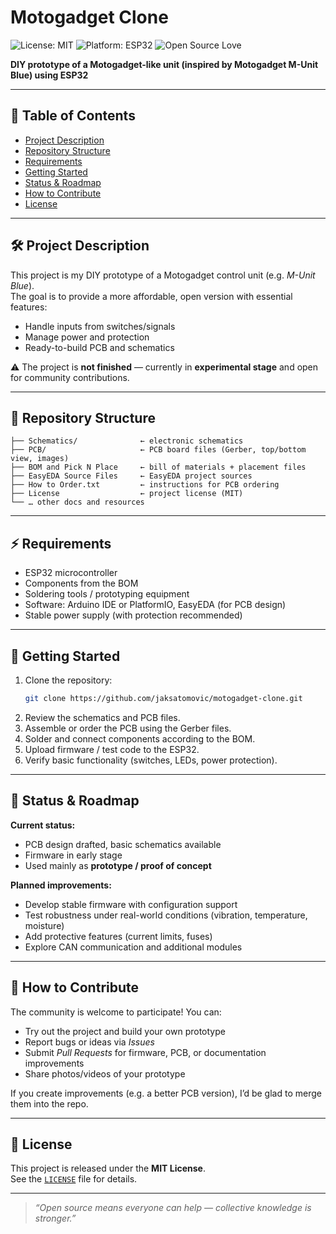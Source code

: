 # Motogadget Clone

![License: MIT](https://img.shields.io/badge/License-MIT-green.svg)
![Platform: ESP32](https://img.shields.io/badge/Platform-ESP32-blue.svg)
![Open Source Love](https://badges.frapsoft.com/os/v1/open-source.svg?v=103)

**DIY prototype of a Motogadget-like unit (inspired by Motogadget M-Unit Blue) using ESP32**

---

## 📖 Table of Contents

- [Project Description](#-project-description)  
- [Repository Structure](#-repository-structure)  
- [Requirements](#-requirements)  
- [Getting Started](#-getting-started)  
- [Status & Roadmap](#-status--roadmap)  
- [How to Contribute](#-how-to-contribute)  
- [License](#-license)  

---

## 🛠 Project Description

This project is my DIY prototype of a Motogadget control unit (e.g. *M-Unit Blue*).  
The goal is to provide a more affordable, open version with essential features:

- Handle inputs from switches/signals  
- Manage power and protection  
- Ready-to-build PCB and schematics  

⚠️ The project is **not finished** — currently in **experimental stage** and open for community contributions.

---

## 📂 Repository Structure

```text
├── Schematics/              ← electronic schematics  
├── PCB/                     ← PCB board files (Gerber, top/bottom view, images)  
├── BOM and Pick N Place     ← bill of materials + placement files  
├── EasyEDA Source Files     ← EasyEDA project sources  
├── How to Order.txt         ← instructions for PCB ordering  
├── License                  ← project license (MIT)  
└── … other docs and resources  
```

---

## ⚡ Requirements

- ESP32 microcontroller  
- Components from the BOM  
- Soldering tools / prototyping equipment  
- Software: Arduino IDE or PlatformIO, EasyEDA (for PCB design)  
- Stable power supply (with protection recommended)  

---

## 🚀 Getting Started

1. Clone the repository:  
   ```bash
   git clone https://github.com/jaksatomovic/motogadget-clone.git
   ```
2. Review the schematics and PCB files.  
3. Assemble or order the PCB using the Gerber files.  
4. Solder and connect components according to the BOM.  
5. Upload firmware / test code to the ESP32.  
6. Verify basic functionality (switches, LEDs, power protection).  

---

## 📌 Status & Roadmap

**Current status:**  
- PCB design drafted, basic schematics available  
- Firmware in early stage  
- Used mainly as **prototype / proof of concept**

**Planned improvements:**  
- Develop stable firmware with configuration support  
- Test robustness under real-world conditions (vibration, temperature, moisture)  
- Add protective features (current limits, fuses)  
- Explore CAN communication and additional modules  

---

## 🤝 How to Contribute

The community is welcome to participate! You can:  
- Try out the project and build your own prototype  
- Report bugs or ideas via *Issues*  
- Submit *Pull Requests* for firmware, PCB, or documentation improvements  
- Share photos/videos of your prototype  

If you create improvements (e.g. a better PCB version), I’d be glad to merge them into the repo.  

---

## 📜 License

This project is released under the **MIT License**.  
See the [`LICENSE`](LICENSE) file for details.  

---

> _“Open source means everyone can help — collective knowledge is stronger.”_  
